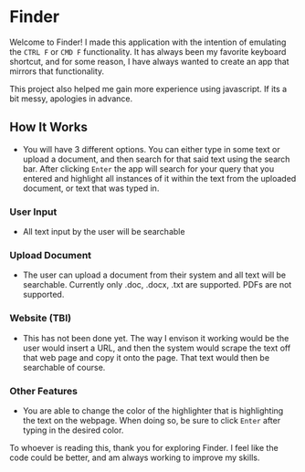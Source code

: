 # Finder

Welcome to Finder! I made this application with the intention of emulating the `CTRL F` or `CMD F` functionality. It has always been my favorite keyboard shortcut, and for some reason, I have always wanted to create an app that mirrors that functionality.

This project also helped me gain more experience using javascript. If its a bit messy, apologies in advance.

## How It Works
- You will have 3 different options. You can either type in some text or upload a document, and then search for that said text using the search bar. After clicking `Enter` the app will search for your query that you entered and highlight all instances of it within the text from the uploaded document, or text that was typed in.

### User Input
- All text input by the user will be searchable

### Upload Document
- The user can upload a document from their system and all text will be searchable. Currently only .doc, .docx, .txt are supported. PDFs are not supported. 

### Website (TBI)
- This has not been done yet. The way I envison it working would be the user would insert a URL, and then the system would scrape the text off that web page and copy it onto the page. That text would then be searchable of course.

### Other Features
- You are able to change the color of the highlighter that is highlighting the text on the webpage. When doing so, be sure to click `Enter` after typing in the desired color. 


To whoever is reading this, thank you for exploring Finder. I feel like the code could be better, and am always working to improve my skills.
